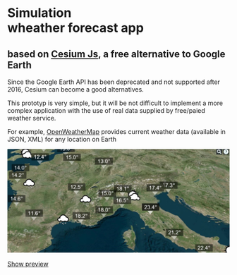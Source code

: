 <h1>Simulation<br/>wheather forecast app</h1>
<h2>based on <a href="https://cesiumjs.org/">Cesium Js</a>, a free alternative to Google Earth</h2>
<p>Since the Google Earth API has been deprecated and not supported after 2016, Cesium can become a good alternatives.</p>
<p>This prototyp is very simple, but it will be not difficult to implement a more complex application with the use of real data supplied by free/paied weather service.</p>
<p>For example, <a href="http://openweathermap.org/">OpenWeatherMap</a> provides current weather data (available in JSON, XML) for any location on Earth</p>

<a href="https://cdn.rawgit.com/pafavero/photosphere/master/index.html" target="_blank" >
    <img title="show preview" src="custom/img/screenshot.JPG" />
</a>
<p>
    <a href="https://cdn.rawgit.com/pafavero/photosphere/master/index.html" target="_blank" >Show preview</a>
</p>  